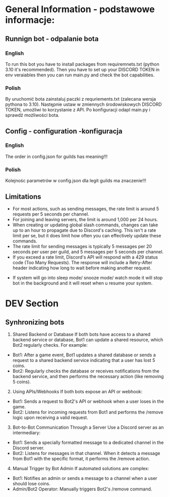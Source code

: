 # General Information - podstawowe informacje:

## Runnign bot - odpalanie bota
### English
To run this bot you have to install packages from requiremnets.txt (python 3.10 it's recommended). Then you have to set up your DISCORD TOKEN in env veraiables then you can run main.py and check the bot capabilities.
### Polish
By uruchomić bota zainstaluj paczki z requriements.txt (zalecana wersja pythona to 3.10). Następnie ustaw w zmiennych środowiskowych DISCORD TOKEN, umożliwi to korzystanie z API. Po konfiguracji odapl main.py i sprawdź możliwości bota.

## Config - configuration -konfiguracja
### English
The order in config.json for guilds has meaning!!!
### Polish
Kolejnośc parametrów w config.json dla legit guilds ma znaczenie!!!

## Limitations
- For most actions, such as sending messages, the rate limit is around 5 requests per 5 seconds per channel.
- For joining and leaving servers, the limit is around 1,000 per 24 hours.
- When creating or updating global slash commands, changes can take up to an hour to propagate due to Discord's caching. This isn't a rate limit per se, but it does limit how often you can effectively update these commands.
- The rate limit for sending messages is typically 5 messages per 20 seconds per user per guild, and 5 messages per 5 seconds per channel.
- If you exceed a rate limit, Discord's API will respond with a 429 status code (Too Many Requests). The response will include a Retry-After header indicating how long to wait before making another request.

* If system will go into sleep mode/ snooze mode/ watch mode it will stop bot in the background and it will reset when u resume your system.

# DEV Section
## Synhronizing bots
1. Shared Backend or Database
If both bots have access to a shared backend service or database, Bot1 can update a shared resource, which Bot2 regularly checks. For example:

- Bot1: After a game event, Bot1 updates a shared database or sends a request to a shared backend service indicating that a user has lost 5 coins.
- Bot2: Regularly checks the database or receives notifications from the backend service, and then performs the necessary action (like removing 5 coins).
2. Using APIs/Webhooks
If both bots expose an API or webhook:

- Bot1: Sends a request to Bot2's API or webhook when a user loses in the game.
- Bot2: Listens for incoming requests from Bot1 and performs the /remove logic upon receiving a valid request.
3. Bot-to-Bot Communication Through a Server
Use a Discord server as an intermediary:

- Bot1: Sends a specially formatted message to a dedicated channel in the Discord server.
- Bot2: Listens for messages in that channel. When it detects a message from Bot1 with the specific format, it performs the /remove action.
4. Manual Trigger by Bot Admin
If automated solutions are complex:

- Bot1: Notifies an admin or sends a message to a channel when a user should lose coins.
- Admin/Bot2 Operator: Manually triggers Bot2's /remove command.
